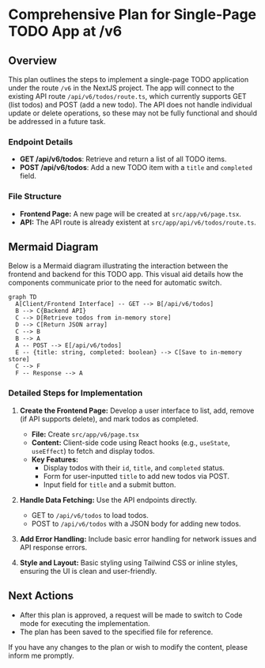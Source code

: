 # Comprehensive Plan for Single-Page TODO App at /v6

## Overview
This plan outlines the steps to implement a single-page TODO application under the route `/v6` in the NextJS project. The app will connect to the existing API route `/api/v6/todos/route.ts`, which currently supports GET (list todos) and POST (add a new todo). The API does not handle individual update or delete operations, so these may not be fully functional and should be addressed in a future task.

### Endpoint Details
- **GET /api/v6/todos**: Retrieve and return a list of all TODO items.
- **POST /api/v6/todos**: Add a new TODO item with a `title` and `completed` field.

### File Structure
- **Frontend Page:** A new page will be created at `src/app/v6/page.tsx`.
- **API:** The API route is already existent at `src/app/api/v6/todos/route.ts`.

## Mermaid Diagram
Below is a Mermaid diagram illustrating the interaction between the frontend and backend for this TODO app. This visual aid details how the components communicate prior to the need for automatic switch.

```mermaid
graph TD
  A[Client/Frontend Interface] -- GET --> B[/api/v6/todos]
  B --> C{Backend API}
  C --> D[Retrieve todos from in-memory store]
  D --> C[Return JSON array]
  C --> B
  B --> A
  A -- POST --> E[/api/v6/todos]
  E -- {title: string, completed: boolean} --> C[Save to in-memory store]
  C --> F
  F -- Response --> A
```

### Detailed Steps for Implementation

1. **Create the Frontend Page:** Develop a user interface to list, add, remove (if API supports delete), and mark todos as completed.
   - **File:** Create `src/app/v6/page.tsx`
   - **Content:** Client-side code using React hooks (e.g., `useState`, `useEffect`) to fetch and display todos.
   - **Key Features:**
     - Display todos with their `id`, `title`, and `completed` status.
     - Form for user-inputted `title` to add new todos via POST.
     - Input field for `title` and a submit button.

2. **Handle Data Fetching:** Use the API endpoints directly.
   - GET to `/api/v6/todos` to load todos.
   - POST to `/api/v6/todos` with a JSON body for adding new todos.

3. **Add Error Handling:** Include basic error handling for network issues and API response errors.

4. **Style and Layout:** Basic styling using Tailwind CSS or inline styles, ensuring the UI is clean and user-friendly.

## Next Actions
- After this plan is approved, a request will be made to switch to Code mode for executing the implementation.
- The plan has been saved to the specified file for reference.

If you have any changes to the plan or wish to modify the content, please inform me promptly.